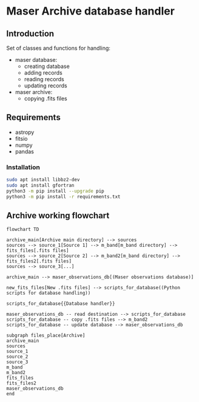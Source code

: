 # Maser Archive database handler
## Introduction
Set of classes and functions for handling:
- maser database:
    - creating database
    - adding records
    - reading records
    - updating records
- maser archive:
    - copying .fits files

## Requirements
- astropy
- fitsio
- numpy
- pandas

### Installation
```bash
sudo apt install libbz2-dev
sudo apt install gfortran
python3 -m pip install --upgrade pip
python3 -m pip install -r requirements.txt
```


## Archive working flowchart
```mermaid
flowchart TD

archive_main[Archive main directory] --> sources
sources --> source_1[Source 1] --> m_band[m_band directory] --> fits_files[.fits files]
sources --> source_2[Source 2] --> m_band2[m_band directory] --> fits_files2[.fits files]
sources --> source_3[...]

archive_main --> maser_observations_db[(Maser observations database)]

new_fits_files[New .fits files] --> scripts_for_database((Python scripts for database handling))

scripts_for_database{{Database handler}}

maser_observations_db -- read destination --> scripts_for_database
scripts_for_database -- copy .fits files --> m_band2
scripts_for_database -- update database --> maser_observations_db

subgraph files_place[Archive]
archive_main
sources
source_1
source_2
source_3
m_band
m_band2
fits_files
fits_files2
maser_observations_db
end
```